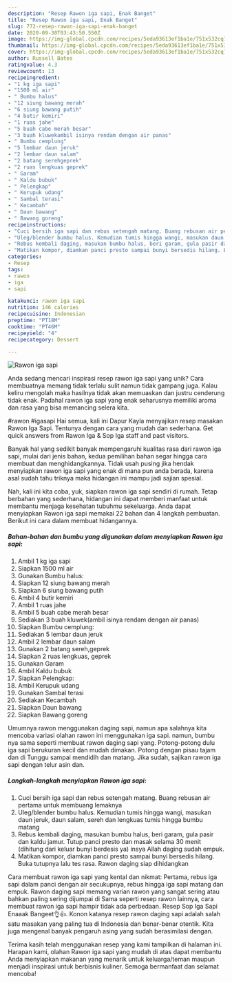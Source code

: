 ```yaml
---
description: "Resep Rawon iga sapi, Enak Banget"
title: "Resep Rawon iga sapi, Enak Banget"
slug: 772-resep-rawon-iga-sapi-enak-banget
date: 2020-09-30T03:43:50.550Z
image: https://img-global.cpcdn.com/recipes/5eda93613ef1ba1e/751x532cq70/rawon-iga-sapi-foto-resep-utama.jpg
thumbnail: https://img-global.cpcdn.com/recipes/5eda93613ef1ba1e/751x532cq70/rawon-iga-sapi-foto-resep-utama.jpg
cover: https://img-global.cpcdn.com/recipes/5eda93613ef1ba1e/751x532cq70/rawon-iga-sapi-foto-resep-utama.jpg
author: Russell Bates
ratingvalue: 4.3
reviewcount: 13
recipeingredient:
- "1 kg iga sapi"
- "1500 ml air"
- " Bumbu halus"
- "12 siung bawang merah"
- "6 siung bawang putih"
- "4 butir kemiri"
- "1 ruas jahe"
- "5 buah cabe merah besar"
- "3 buah kluwekambil isinya rendam dengan air panas"
- " Bumbu cemplung"
- "5 lembar daun jeruk"
- "2 lembar daun salam"
- "2 batang serehgeprek"
- "2 ruas lengkuas geprek"
- " Garam"
- " Kaldu bubuk"
- " Pelengkap"
- " Kerupuk udang"
- " Sambal terasi"
- " Kecambah"
- " Daun bawang"
- " Bawang goreng"
recipeinstructions:
- "Cuci bersih iga sapi dan rebus setengah matang. Buang rebusan air pertama untuk membuang lemaknya"
- "Uleg/blender bumbu halus. Kemudian tumis hingga wangi, masukan daun jeruk, daun salam, sereh dan lengkuas tumis hingga bumbu matang"
- "Rebus kembali daging, masukan bumbu halus, beri garam, gula pasir dan kaldu jamur. Tutup panci presto dan masak selama 30 menit (dihitung dari keluar bunyi berdesis ya) insya Allah daging sudah empuk."
- "Matikan kompor, diamkan panci presto sampai bunyi bersedis hilang. Buka tutupnya lalu tes rasa. Rawon daging siap dihidangkan"
categories:
- Resep
tags:
- rawon
- iga
- sapi

katakunci: rawon iga sapi 
nutrition: 146 calories
recipecuisine: Indonesian
preptime: "PT18M"
cooktime: "PT46M"
recipeyield: "4"
recipecategory: Dessert

---
```



![Rawon iga sapi](https://img-global.cpcdn.com/recipes/5eda93613ef1ba1e/751x532cq70/rawon-iga-sapi-foto-resep-utama.jpg)

Anda sedang mencari inspirasi resep rawon iga sapi yang unik? Cara membuatnya memang tidak terlalu sulit namun tidak gampang juga. Kalau keliru mengolah maka hasilnya tidak akan memuaskan dan justru cenderung tidak enak. Padahal rawon iga sapi yang enak seharusnya memiliki aroma dan rasa yang bisa memancing selera kita.

#rawon #igasapi Hai semua, kali ini Dapur Kayla menyajikan resep masakan Rawon Iga Sapi. Tentunya dengan cara yang mudah dan sederhana. Get quick answers from Rawon Iga &amp; Sop Iga staff and past visitors.

Banyak hal yang sedikit banyak mempengaruhi kualitas rasa dari rawon iga sapi, mulai dari jenis bahan, kedua pemilihan bahan segar hingga cara membuat dan menghidangkannya. Tidak usah pusing jika hendak menyiapkan rawon iga sapi yang enak di mana pun anda berada, karena asal sudah tahu triknya maka hidangan ini mampu jadi sajian spesial.


Nah, kali ini kita coba, yuk, siapkan rawon iga sapi sendiri di rumah. Tetap berbahan yang sederhana, hidangan ini dapat memberi manfaat untuk membantu menjaga kesehatan tubuhmu sekeluarga. Anda dapat menyiapkan Rawon iga sapi memakai 22 bahan dan 4 langkah pembuatan. Berikut ini cara dalam membuat hidangannya.

<!--inarticleads1-->

##### Bahan-bahan dan bumbu yang digunakan dalam menyiapkan Rawon iga sapi:

1. Ambil 1 kg iga sapi
1. Siapkan 1500 ml air
1. Gunakan  Bumbu halus:
1. Siapkan 12 siung bawang merah
1. Siapkan 6 siung bawang putih
1. Ambil 4 butir kemiri
1. Ambil 1 ruas jahe
1. Ambil 5 buah cabe merah besar
1. Sediakan 3 buah kluwek(ambil isinya rendam dengan air panas)
1. Siapkan  Bumbu cemplung:
1. Sediakan 5 lembar daun jeruk
1. Ambil 2 lembar daun salam
1. Gunakan 2 batang sereh,geprek
1. Siapkan 2 ruas lengkuas, geprek
1. Gunakan  Garam
1. Ambil  Kaldu bubuk
1. Siapkan  Pelengkap:
1. Ambil  Kerupuk udang
1. Gunakan  Sambal terasi
1. Sediakan  Kecambah
1. Siapkan  Daun bawang
1. Siapkan  Bawang goreng


Umumnya rawon menggunakan daging sapi, namun apa salahnya kita mencoba variasi olahan rawon ini menggunakan iga sapi. namun, bumbu nya sama seperti membuat rawon daging sapi yang. Potong-potong dulu iga sapi berukuran kecil dan mudah dimakan. Potong dengan pisau tajam dan di Tunggu sampai mendidih dan matang. Jika sudah, sajikan rawon iga sapi dengan telur asin dan. 

<!--inarticleads2-->

##### Langkah-langkah menyiapkan Rawon iga sapi:

1. Cuci bersih iga sapi dan rebus setengah matang. Buang rebusan air pertama untuk membuang lemaknya
1. Uleg/blender bumbu halus. Kemudian tumis hingga wangi, masukan daun jeruk, daun salam, sereh dan lengkuas tumis hingga bumbu matang
1. Rebus kembali daging, masukan bumbu halus, beri garam, gula pasir dan kaldu jamur. Tutup panci presto dan masak selama 30 menit (dihitung dari keluar bunyi berdesis ya) insya Allah daging sudah empuk.
1. Matikan kompor, diamkan panci presto sampai bunyi bersedis hilang. Buka tutupnya lalu tes rasa. Rawon daging siap dihidangkan


Cara membuat rawon iga sapi yang kental dan nikmat: Pertama, rebus iga sapi dalam panci dengan air secukupnya, rebus hingga iga sapi matang dan empuk. Rawon daging sapi memang varian rawon yang sangat sering atau bahkan paling sering dijumpai di Sama seperti resep rawon lainnya, cara membuat rawon iga sapi hampir tidak ada perbedaan. Resep Sop Iga Sapi Enaaak Bangeet👌👍. Konon katanya resep rawon daging sapi adalah salah satu masakan yang paling tua di Indonesia dan benar-benar otentik. Kita juga mengenal banyak pengaruh asing yang sudah berasimilasi dengan. 

Terima kasih telah menggunakan resep yang kami tampilkan di halaman ini. Harapan kami, olahan Rawon iga sapi yang mudah di atas dapat membantu Anda menyiapkan makanan yang menarik untuk keluarga/teman maupun menjadi inspirasi untuk berbisnis kuliner. Semoga bermanfaat dan selamat mencoba!
